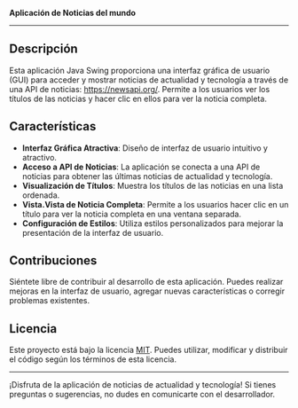 **Aplicación de Noticias del mundo**

---

## Descripción

Esta aplicación Java Swing proporciona una interfaz gráfica de usuario (GUI) para acceder y mostrar noticias de actualidad y tecnología a través de una API de noticias: https://newsapi.org/. Permite a los usuarios ver los títulos de las noticias y hacer clic en ellos para ver la noticia completa.

## Características

- **Interfaz Gráfica Atractiva**: Diseño de interfaz de usuario intuitivo y atractivo.
- **Acceso a API de Noticias**: La aplicación se conecta a una API de noticias para obtener las últimas noticias de actualidad y tecnología.
- **Visualización de Títulos**: Muestra los títulos de las noticias en una lista ordenada.
- **Vista.Vista de Noticia Completa**: Permite a los usuarios hacer clic en un título para ver la noticia completa en una ventana separada.
- **Configuración de Estilos**: Utiliza estilos personalizados para mejorar la presentación de la interfaz de usuario.

## Contribuciones

Siéntete libre de contribuir al desarrollo de esta aplicación. Puedes realizar mejoras en la interfaz de usuario, agregar nuevas características o corregir problemas existentes.

## Licencia

Este proyecto está bajo la licencia [MIT](LICENSE). Puedes utilizar, modificar y distribuir el código según los términos de esta licencia.

---

¡Disfruta de la aplicación de noticias de actualidad y tecnología! Si tienes preguntas o sugerencias, no dudes en comunicarte con el desarrollador.
